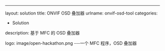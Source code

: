 ---

layout: solution
title: ONVIF OSD 叠加器
urlname: onvif-osd-tool
categories:

- Solution

description: 基于 MFC 的 OSD 叠加器

logo: image/open-hackathon.png
---一个 MFC 程序，OSD 叠加器
